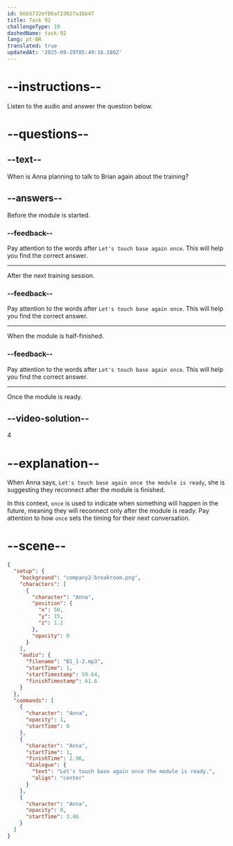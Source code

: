```yaml
---
id: 66b5732ef86af23027a1bb47
title: Task 92
challengeType: 19
dashedName: task-92
lang: pt-BR
translated: true
updatedAt: '2025-09-29T05:49:16.186Z'
---
```

<!--
AUDIO REFERENCE:
Anna: That's great to hear. I appreciate your proactive approach to this, Brian. Let's touch base again once the module is ready.
-->

# --instructions--

Listen to the audio and answer the question below.

# --questions--

## --text--

When is Anna planning to talk to Brian again about the training?

## --answers--

Before the module is started.

### --feedback--

Pay attention to the words after `Let's touch base again once`. This will help you find the correct answer. 

---

After the next training session.

### --feedback--

Pay attention to the words after `Let's touch base again once`. This will help you find the correct answer. 

---

When the module is half-finished.

### --feedback--

Pay attention to the words after `Let's touch base again once`. This will help you find the correct answer. 

---

Once the module is ready.

## --video-solution--

4

# --explanation--

When Anna says, `Let's touch base again once the module is ready`, she is suggesting they reconnect after the module is finished.

In this context, `once` is used to indicate when something will happen in the future, meaning they will reconnect only after the module is ready. Pay attention to how `once` sets the timing for their next conversation.

# --scene--

```json
{
  "setup": {
    "background": "company2-breakroom.png",
    "characters": [
      {
        "character": "Anna",
        "position": {
          "x": 50,
          "y": 15,
          "z": 1.2
        },
        "opacity": 0
      }
    ],
    "audio": {
      "filename": "B1_1-2.mp3",
      "startTime": 1,
      "startTimestamp": 59.64,
      "finishTimestamp": 61.6
    }
  },
  "commands": [
    {
      "character": "Anna",
      "opacity": 1,
      "startTime": 0
    },
    {
      "character": "Anna",
      "startTime": 1,
      "finishTime": 2.96,
      "dialogue": {
        "text": "Let's touch base again once the module is ready.",
        "align": "center"
      }
    },
    {
      "character": "Anna",
      "opacity": 0,
      "startTime": 3.46
    }
  ]
}
```
